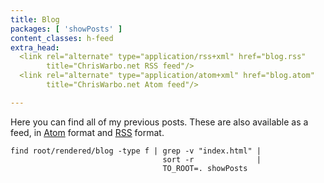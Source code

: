 ```yaml
---
title: Blog
packages: [ 'showPosts' ]
content_classes: h-feed
extra_head:
  <link rel="alternate" type="application/rss+xml" href="blog.rss"
        title="ChrisWarbo.net RSS feed"/>
  <link rel="alternate" type="application/atom+xml" href="blog.atom"
        title="ChrisWarbo.net Atom feed"/>

---
```


Here you can find all of my previous posts. These are also available as a feed,
in [Atom](/blog.atom) format and [RSS](/blog.rss) format.

```{.unwrap pipe="sh | pandoc -t json"}
find root/rendered/blog -type f | grep -v "index.html" |
                                  sort -r              |
                                  TO_ROOT=. showPosts
```
